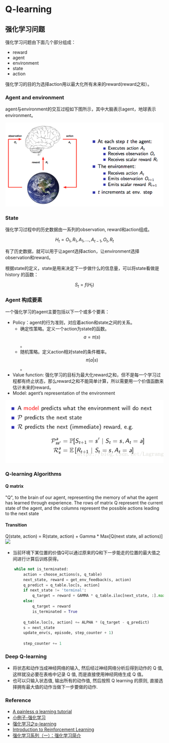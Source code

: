 # Q-learning


## 强化学习问题
强化学习问题由下面几个部分组成：
- reward
- agent
- environment
- state
- action

强化学习的目的为选择action用以最大化所有未来的reward(reward之和）。


### Agent and environment
agent与environment的交互过程如下图所示，其中大脑表示agent，地球表示environment。 

![](DeepLearning/../rl_agent.png)

### State
强化学习过程中的历史数据由一系列的observation, reward和action组成。

$$H_t=O_1, R_1, A_1, ..., A_{t-1}, O_t,R_t$$

有了历史数据，就可以用于让agent选择action，让environment选择observation和reward。

根据state的定义，state是用来决定下一步做什么的信息量，可以将state看做是history 的函数： 

$$S_t=f(H_t)$$

### Agent 构成要素

一个强化学习的agent主要包括以下一个或多个要素： 
- Policy：agent的行为准则，对应着action和state之间的关系。
    - 确定性策略。定义一个action为state的函数。$$ a=\pi(s) $$。
    - 随机策略。定义action相对state的条件概率。$$\pi(a \vert s)$$。
- Value function: 强化学习的目标为最大化reward之和，但不是每一个学习过程都有终止状态，那么reward之和不能简单计算，所以需要用一个价值函数来估计未来的reward。
- Model: agent’s representation of the environment


![](DeepLearning/../rl_model.PNG)



### Q-learning Algorithms
#### Q matrix
"Q", to the brain of our agent, representing the memory of what the agent has learned through experience.  The rows of matrix Q represent the current state of the agent, and the columns represent the possible actions leading to the next state

#### Transition

Q(state, action) = R(state, action) + Gamma * Max[Q(next state, all actions)]
![](https://upload-images.jianshu.io/upload_images/1825077-07cb6c09b13a00b6.png?imageMogr2/auto-orient/)
- 当前环境下某位置的价值Q可以通过原来的Q和下一步能走的位置的最大值之间进行计算后训练获得。

```python
    while not is_terminated:
        action = choose_actions(s, q_table)
        next_state, reward = get_env_feedback(s, action)
        q_predict = q_table.loc[s, action]
        if next_state != 'terminal':
            q_target = reward + GAMMA * q_table.iloc[next_state, :].max()
        else:
            q_target = reward
            is_terminated = True

        q_table.loc[s, action] += ALPHA * (q_target - q_predict)
        s = next_state
        update_env(s, episode, step_counter + 1)

        step_counter += 1

```


### Deep Q-learning
- 将状态和动作当成神经网络的输入, 然后经过神经网络分析后得到动作的 Q 值, 这样就没必要在表格中记录 Q 值, 而是直接使用神经网络生成 Q 值。
- 也可以只输入状态值, 输出所有的动作值, 然后按照 Q learning 的原则, 直接选择拥有最大值的动作当做下一步要做的动作. 


### Reference
- [A painless q learning tutorial](http://mnemstudio.org/path-finding-q-learning-tutorial.htm)
- [小例子-强化学习](https://morvanzhou.github.io/tutorials/machine-learning/reinforcement-learning/2-1-general-rl/ks)
- [强化学习之q-learning](https://www.jianshu.com/p/1c0d5e83b066)
- [Introduction to Reinforcement Learning](http://www0.cs.ucl.ac.uk/staff/d.silver/web/Teaching_files/intro_RL.pdf)
- [强化学习系列（一）：强化学习简介](https://blog.csdn.net/LagrangeSK/article/details/80943045)